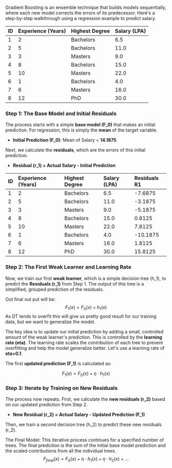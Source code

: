 Gradient Boosting is an ensemble technique that builds models sequentially, where each new model corrects the errors of its predecessor. Here's a step-by-step walkthrough using a regression example to predict salary.

| ID  | Experience (Years) | Highest Degree | Salary (LPA) |
| :-- | :----------------- | :------------- | :----------- |
| 1   | 2                  | Bachelors      | 6.5          |
| 2   | 5                  | Bachelors      | 11.0         |
| 3   | 3                  | Masters        | 9.0          |
| 4   | 8                  | Bachelors      | 15.0         |
| 5   | 10                 | Masters        | 22.0         |
| 6   | 1                  | Bachelors      | 4.0          |
| 7   | 6                  | Masters        | 16.0         |
| 8   | 12                 | PhD            | 30.0         |

### Step 1:  The Base Model and Initial Residuals
The process starts with a simple **base model (F_0)** that makes an initial prediction. For regression, this is simply the **mean** of the target variable.
- **Initial Prediction (F_0)**: Mean of Salary = **14.1875**

Next, we calculate the **residuals**, which are the errors of this initial prediction.
- **Residual (r_1) = Actual Salary - Initial Prediction**

| ID  | Experience (Years) | Highest Degree | Salary (LPA) | Residuals R1 |
| :-- | :----------------- | :------------- | :----------- | :----------- |
| 1   | 2                  | Bachelors      | 6.5          | -7.6875      |
| 2   | 5                  | Bachelors      | 11.0         | -3.1875      |
| 3   | 3                  | Masters        | 9.0          | -5.1875      |
| 4   | 8                  | Bachelors      | 15.0         | 0.8125       |
| 5   | 10                 | Masters        | 22.0         | 7.8125       |
| 6   | 1                  | Bachelors      | 4.0          | -10.1875     |
| 7   | 6                  | Masters        | 16.0         | 1.8125       |
| 8   | 12                 | PhD            | 30.0         | 15.8125      |

### Step 2: The First Weak Learner and Learning Rate
Now, we train our first **weak learner**, which is a simple decision tree (h_1), to predict the **Residuals (r_1)** from Step 1. The output of this tree is a simplified, grouped prediction of the residuals.

Out final out put will be:
$$
F_1(x) = F_0(x) +  h_1(x)
$$
As DT tends to overfit this will give us pretty good result for our training data, but we want to generalize the model.

The key idea is to update our initial prediction by adding a small, controlled amount of the weak learner's prediction. This is controlled by the **learning rate (eta)**. The learning rate scales the contribution of each tree to prevent overfitting and help the model generalize better. Let's use a learning rate of **eta=0.1**.

The first **updated prediction (F_1)** is calculated as:

$$
F_1(x) = F_0(x) + \eta \cdot h_1(x)
$$

### Step 3: Iterate by Training on New Residuals
The process now repeats. First, we calculate the **new residuals (r_2)** based on our updated prediction from Step 2.
- **New Residual (r_2) = Actual Salary - Updated Prediction (F_1)**

Then, we train a second decision tree (h_2) to predict these new residuals (r_2).

The Final Model:
This iterative process continues for a specified number of trees. The final prediction is the sum of the initial base model prediction and the scaled contributions from all the individual trees.
$$
F_{final}(x) = F_0(x) + \eta \cdot h_1(x) + \eta \cdot h_2(x) + \dots
$$



